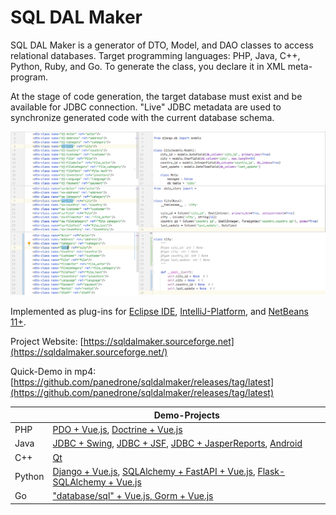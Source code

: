 # SQL DAL Maker

SQL DAL Maker is a generator of DTO, Model, and DAO classes to access relational databases. Target programming
languages: PHP, Java, C++, Python, Ruby, and Go. To generate the class, you declare it in XML meta-program.

At the stage of code generation, the target database must exist and be available for JDBC connection.
"Live" JDBC metadata are used to synchronize generated code with the current database schema.

![SQL DAL Maker](sdm_dj-sa.png)

Implemented as plug-ins
for [Eclipse IDE](http://marketplace.eclipse.org/content/sql-dal-maker), [IntelliJ-Platform](http://plugins.jetbrains.com/plugin/7092),
and [NetBeans 11+](https://github.com/panedrone/sqldalmaker/releases/tag/latest).

Project Website: [https://sqldalmaker.sourceforge.net](https://sqldalmaker.sourceforge.net/)

Quick-Demo in
mp4: [https://github.com/panedrone/sqldalmaker/releases/tag/latest](https://github.com/panedrone/sqldalmaker/releases/tag/latest)

|        | Demo-Projects                                                                                                                                                                                                                                                                                         |
|--------|-------------------------------------------------------------------------------------------------------------------------------------------------------------------------------------------------------------------------------------------------------------------------------------------------------|
| PHP    | [PDO + Vue.js](https://github.com/panedrone/sdm_demo_php_todolist), [Doctrine + Vue.js](https://github.com/panedrone/sdm_demo_todolist_php_doctrine)                                                                                                                                                  |
| Java   | [JDBC + Swing](https://github.com/panedrone/sdm_demo_swing_thesaurus), [JDBC + JSF](https://github.com/panedrone/sdm_demo_jsf_todolist), [JDBC + JasperReports](https://github.com/panedrone/sdm_demo_jasper_reports_northwindEF), [Android](https://github.com/panedrone/sdm_demo_android_thesaurus) |
| C++    | [Qt](https://github.com/panedrone/sdm_demo_qt6_thesaurus)                                                                                                                                                                                                                                             |
| Python | [Django + Vue.js](https://github.com/panedrone/sdm_demo_django_todolist_sqlite3), [SQLAlchemy + FastAPI + Vue.js](https://github.com/panedrone/sdm_demo_todolist_fastapi_sqlalchemy), [Flask-SQLAlchemy + Vue.js](https://github.com/panedrone/sdm_demo_flask_sqlalchemy_todolist)                    |
| Go     | ["database/sql" + Vue.js, Gorm + Vue.js](https://github.com/panedrone/sdm_demo_todolist_sqlite3_golang)                                                                                                                                                                                               |